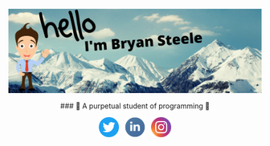 ![bryan steele header](https://raw.githubusercontent.com/bryansteele/bryansteele/main/pics/header.png)

<p align='center'>
### 🚀 A purpetual student of programming 🚀
</p>
 <!-- [Launch School](https://launchschool.com/)... An online school for software engineering.&nbsp;&nbsp; -->

<p align='center'>
<a href="https://twitter.com/iambryansteele"><img height="40" src="https://github.com/bryansteele/bryansteele/blob/main/pics/twitter.png?raw=true"></a>&nbsp;&nbsp;
<a href="https://www.linkedin.com/in/iambryansteele/"><img height="40" src="https://github.com/bryansteele/bryansteele/blob/main/pics/linkedin.png?raw=true"></a>&nbsp;&nbsp;
<a href="https://instagram.com/iambryansteele"><img height="40" src="https://github.com/bryansteele/bryansteele/blob/main/pics/instagram.png?raw=true"></a>
</p>
<!--  -->